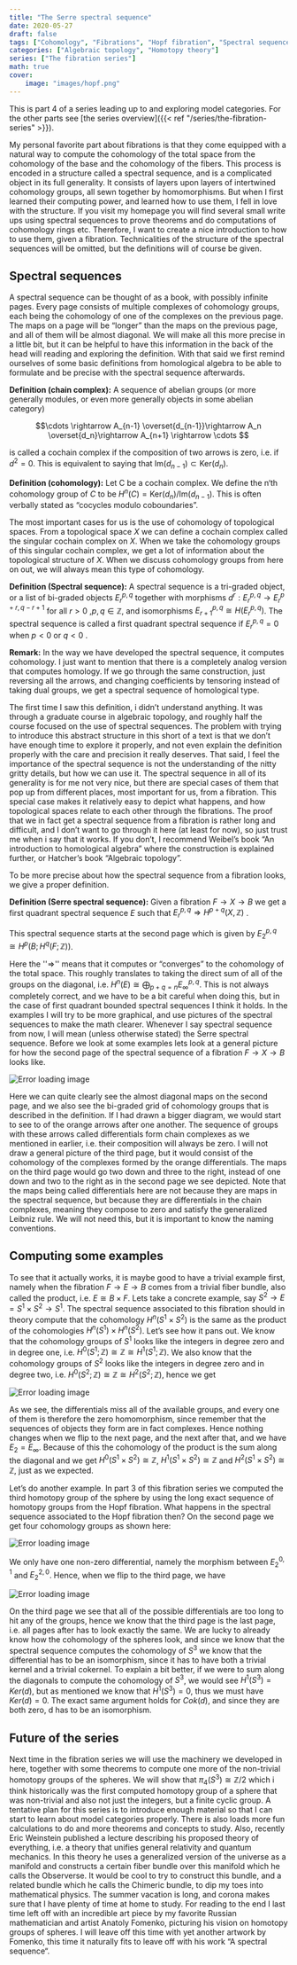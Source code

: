 ```yaml
---
title: "The Serre spectral sequence"
date: 2020-05-27
draft: false
tags: ["Cohomology", "Fibrations", "Hopf fibration", "Spectral sequences"]
categories: ["Algebraic topology", "Homotopy theory"]
series: ["The fibration series"]
math: true
cover:
    image: "images/hopf.png"
---
```


This is part 4 of a series leading up to and exploring model categories. For the other parts see [the series overview]({{< ref "/series/the-fibration-series" >}}).

My personal favorite part about fibrations is that they come equipped with a natural way to compute the cohomology of the total space from the cohomology of the base and the cohomology of the fibers. This process is encoded in a structure called a spectral sequence, and is a complicated object in its full generality. It consists of layers upon layers of intertwined cohomology groups, all sewn together by homomorphisms. But when I first learned their computing power, and learned how to use them, I fell in love with the structure. If you visit my homepage you will find several small write ups using spectral sequences to prove theorems and do computations of cohomology rings etc. Therefore, I want to create a nice introduction to how to use them, given a fibration. Technicalities of the structure of the spectral sequences will be omitted, but the definitions will of course be given.

## Spectral sequences

A spectral sequence can be thought of as a book, with possibly infinite pages. Every page consists of multiple complexes of cohomology groups, each being the cohomology of one of the complexes on the previous page. The maps on a page will be “longer” than the maps on the previous page, and all of them will be almost diagonal. We will make all this more precise in a little bit, but it can be helpful to have this information in the back of the head will reading and exploring the definition. With that said we first remind ourselves of some basic definitions from homological algebra to be able to formulate and be precise with the spectral sequence afterwards.

**Definition (chain complex):** A sequence of abelian groups (or more generally modules, or even more generally objects in some abelian category) 

$$\cdots \rightarrow A_{n-1} \overset{d_{n-1}}\rightarrow A_n \overset{d_n}\rightarrow A_{n+1} \rightarrow \cdots $$

is called a cochain complex if the composition of two arrows is zero, i.e. if $d^2 = 0$. This is equivalent to saying that $\text{Im}(d_{n-1})\subset \text{Ker}(d_n)$.

**Definition (cohomology):** Let C be a cochain complex. We define the n‘th cohomology group of $C$ to be $H^n(C) = \text{Ker}(d_n)/\text{Im}(d_{n-1})$. This is often verbally stated as “cocycles modulo coboundaries”. 

The most important cases for us is the use of cohomology of topological spaces. From a topological space $X$ we can define a cochain complex called the singular cochain complex on $X$. When we take the cohomology groups of this singular cochain complex, we get a lot of information about the topological structure of $X$. When we discuss cohomology groups from here on out, we will always mean this type of cohomology.

**Definition (Spectral sequence):** A spectral sequence is a tri-graded object, or a list of bi-graded objects $E^{p,q}_ r$ together with morphisms $d^r: E^{p,q}_ r \rightarrow E^{p+r, q-r+1}_ r$ for all $r>0$ ,$p,q\in \mathbb{Z}$, and isomorphisms $E^{p,q}_{r+1}\cong H(E^{p,q}_{r})$. The spectral sequence is called a first quadrant spectral sequence if $E^{p,q}_r = 0$ when $p< 0$ or $q<0$ .

**Remark:** In the way we have developed the spectral sequence, it computes cohomology. I just want to mention that there is a completely analog version that computes homology. If we go through the same construction, just reversing all the arrows, and changing coefficients by tensoring instead of taking dual groups, we get a spectral sequence of homological type.

The first time I saw this definition, i didn’t understand anything. It was through a graduate course in algebraic topology, and roughly half the course focused on the use of spectral sequences. The problem with trying to introduce this abstract structure in this short of a text is that we don’t have enough time to explore it properly, and not even explain the definition properly with the care and precision it really deserves. That said, I feel the importance of the spectral sequence is not the understanding of the nitty gritty details, but how we can use it. The spectral sequence in all of its generality is for me not very nice, but there are special cases of them that pop up from different places, most important for us, from a fibration. This special case makes it relatively easy to depict what happens, and how topological spaces relate to each other through the fibrations. The proof that we in fact get a spectral sequence from a fibration is rather long and difficult, and I don’t want to go through it here (at least for now), so just trust me when i say that it works. If you don’t, I recommend Weibel’s book “An introduction to homological algebra” where the construction is explained further, or Hatcher’s book “Algebraic topology”. 

To be more precise about how the spectral sequence from a fibration looks, we give a proper definition.

**Definition (Serre spectral sequence):** Given a fibration $F\rightarrow X\rightarrow B$ we get a first quadrant spectral sequence $E$ such that $E_r^{p,q}\Rightarrow H^{p+q}(X, \mathbb{Z})$ . 

This spectral sequence starts at the second page which is given by $E_2^{p,q}\cong H^p(B;H^q(F;\mathbb{Z}))$.

Here the ''$\Rightarrow$'' means that it computes or “converges” to the cohomology of the total space. This roughly translates to taking the direct sum of all of the groups on the diagonal, i.e. $H^n(E) \cong \bigoplus_{p+q=n}E_{\infty}^{p,q}$. This is not always completely correct, and we have to be a bit careful when doing this, but in the case of first quadrant bounded spectral sequences I think it holds. In the examples I will try to be more graphical, and use pictures of the spectral sequences to make the math clearer. Whenever I say spectral sequence from now, I will mean (unless otherwise stated) the Serre spectral sequence. Before we look at some examples lets look at a general picture for how the second page of the spectral sequence of a fibration $F\rightarrow X\rightarrow B$ looks like.

![Error loading image](images/specseq1.png)

Here we can quite clearly see the almost diagonal maps on the second page, and we also see the bi-graded grid of cohomology groups that is described in the definition. If I had drawn a bigger diagram, we would start to see to of the orange arrows after one another. The sequence of groups with these arrows called differentials form chain complexes as we mentioned in earlier, i.e. their composition will always be zero. I will not draw a general picture of the third page, but it would consist of the cohomology of the complexes formed by the orange differentials. The maps on the third page would go two down and three to the right, instead of one down and two to the right as in the second page we see depicted. Note that the maps being called differentials here are not because they are maps in the spectral sequence, but because they are differentials in the chain complexes, meaning they compose to zero and satisfy the generalized Leibniz rule. We will not need this, but it is important to know the naming conventions.

## Computing some examples

To see that it actually works, it is maybe good to have a trivial example first, namely when the fibration $F \rightarrow E \rightarrow B$ comes from a trivial fiber bundle, also called the product, i.e. $E\cong B\times F$. Lets take a concrete example, say $S^2 \rightarrow E= S^1\times S^2 \rightarrow S^1$. The spectral sequence associated to this fibration should in theory compute that the cohomology $H^n(S^1\times S^2)$ is the same as the product of the cohomologies $H^n(S^1)\times H^n(S^2)$. Let’s see how it pans out. We know that the cohomology groups of $S^1$ looks like the integers in degree zero and in degree one, i.e. $H^0(S^1;\mathbb{Z}) \cong \mathbb{Z} \cong H^1(S^1;\mathbb{Z})$. We also know that the cohomology groups of $S^2$ looks like the integers in degree zero and in degree two, i.e. $H^0(S^2;\mathbb{Z}) \cong \mathbb{Z} \cong H^2(S^2;\mathbb{Z})$, hence we get

![Error loading image](images/S1xS2.png)

As we see, the differentials miss all of the available groups, and every one of them is therefore the zero homomorphism, since remember that the sequences of objects they form are in fact complexes. Hence nothing changes when we flip to the next page, and the next after that, and we have $E_2 = E_{\infty}$. Because of this the cohomology of the product is the sum along the diagonal and we get $H^0(S^1\times S^2) \cong \mathbb{Z}$, $H^1(S^1\times S^2) \cong \mathbb{Z}$ and $H^2(S^1\times S^2)\cong \mathbb{Z}$, just as we expected.

Let’s do another example. In part 3 of this fibration series we computed the third homotopy group of the sphere by using the long exact sequence of homotopy groups from the Hopf fibration. What happens in the spectral sequence associated to the Hopf fibration then? On the second page we get four cohomology groups as shown here:

![Error loading image](images/Hopf.png)

We only have one non-zero differential, namely the morphism between $E_2^{0,1}$ and $E_2^{2,0}$. Hence, when we flip to the third page, we have

![Error loading image](images/Hopf1.png)

On the third page we see that all of the possible differentials are too long to hit any of the groups, hence we know that the third page is the last page, i.e. all pages after has to look exactly the same. We are lucky to already know how the cohomology of the spheres look, and since we know that the spectral sequence computes the cohomology of $S^3$ we know that the differential has to be an isomorphism, since it has to have both a trivial kernel and a trivial cokernel. To explain a bit better, if we were to sum along the diagonals to compute the cohomology of $S^3$, we would see $H^1(S^3)=Ker(d)$, but as mentioned we know that $H^1(S^3)=0$, thus we must have $Ker(d)= 0$. The exact same argument holds for $Cok(d)$, and since they are both zero, d has to be an isomorphism.

## Future of the series

Next time in the fibration series we will use the machinery we developed in here, together with some theorems to compute one more of the non-trivial homotopy groups of the spheres. We will show that $\pi_4(S^3) \cong \mathbb{Z}/2$ which i think historically was the first computed homotopy group of a sphere that was non-trivial and also not just the integers, but a finite cyclic group. A tentative plan for this series is to introduce enough material so that I can start to learn about model categories properly. There is also loads more fun calculations to do and more theorems and concepts to study. Also, recently Eric Weinstein published a lecture describing his proposed theory of everything, i.e. a theory that unifies general relativity and quantum mechanics. In this theory he uses a generalized version of the universe as a manifold and constructs a certain fiber bundle over this manifold which he calls the Observerse. It would be cool to try to construct this bundle, and a related bundle which he calls the Chimeric bundle, to dip my toes into mathematical physics. The summer vacation is long, and corona makes sure that I have plenty of time at home to study. For reading to the end I last time left off with an incredible art piece by my favorite Russian mathematician and artist Anatoly Fomenko, picturing his vision on homotopy groups of spheres. I will leave off this time with yet another artwork by Fomenko, this time it naturally fits to leave off with his work “A spectral sequence“.

